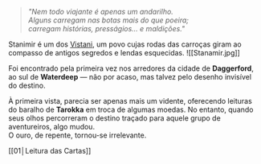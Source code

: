 
> *"Nem todo viajante é apenas um andarilho.  
> Alguns carregam nas botas mais do que poeira;  
> carregam histórias, presságios… e maldições."*

Stanimir é um dos [Vistani](Campanhas/Curse%20Of%20Strahd/Barovia%20%E2%94%82%20Era%20das%20Trevas/Fac%C3%A7%C3%B5es/Vistani), um povo cujas rodas das carroças giram ao compasso de antigos segredos e lendas esquecidas.
![[Stanamir.jpg]]

Foi encontrado pela primeira vez nos arredores da cidade de **Daggerford**, ao sul de **Waterdeep** — não por acaso, mas talvez pelo desenho invisível do destino.

À primeira vista, parecia ser apenas mais um vidente, oferecendo leituras do baralho de **Tarokka** em troca de algumas moedas. No entanto, quando seus olhos percorreram o destino traçado para aquele grupo de aventureiros, algo mudou.  
O ouro, de repente, tornou-se irrelevante.

[[01│Leitura das Cartas]]